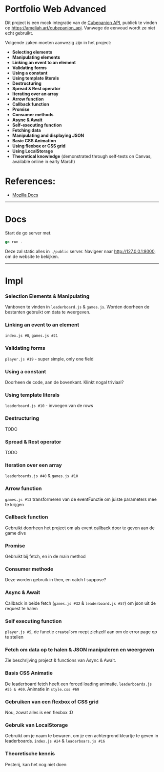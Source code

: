 # Portfolio Web Advanced 

Dit project is een mock integratie van de [Cubepanion API](https://github.com/Fesaa/CubepanionAPI), publiek te vinden op https://ameliah.art/cubepanion_api.
Vanwege de eenvoud wordt ze niet echt gebruikt.

Volgende zaken moeten aanwezig zijn in het project:
- **Selecting elements**
- **Manipulating elements**
- **Linking an event to an element**
- **Validating forms**
- **Using a constant**
- **Using template literals**
- **Destructuring**
- **Spread & Rest operator**
- **Iterating over an array**
- **Arrow function**
- **Callback function**
- **Promise**
- **Consumer methods**
- **Async & Await**
- **Self-executing function**
- **Fetching data**
- **Manipulating and displaying JSON**
- **Basic CSS Animation**
- **Using flexbox or CSS grid**
- **Using LocalStorage**
- **Theoretical knowledge** (demonstrated through self-tests on Canvas, available online in early March)

# References:
- [Mozilla Docs](https://developer.mozilla.org/en-US/)

---------------

# Docs

Start de go server met. 
```go
go run .
```
Deze zal static alles in `./public` server. Navigeer naar http://127.0.0.1:8000, om de website te bekijken.

----------------

# Impl

### Selection Elements & Manipulating
Vanboven te vinden in `leaderboard.js` & `games.js`. Worden doorheen de bestanten gebruikt om data te weergeven.

### Linking an event to an element
`index.js #8`, `games.js #21` 

### Validating forms
`player.js #19` - super simple, only one field

### Using a constant
Doorheen de code, aan de bovenkant. Klinkt nogal triviaal?

### Using template literals
`leaderboard.js #10` - invoegen van de rows

### Destructuring
TODO

### Spread & Rest operator
TODO

### Iteration over een array
`leaderboards.js #40` & `games.js #10`

### Arrow function
`games.js #13` transformeren van de eventFunctie om juiste parameters mee te krijgen

### Callback function
Gebruikt doorheen het project om als event callback door te geven aan de game divs

### Promise
Gebruikt bij fetch, en in de main method

### Consumer methode
Deze worden gebruik in then, en catch I suppose?

### Async & Await
Callback in beide fetch (`games.js #32` & `leaderboard.js #57`) om json uit de request te halen

### Self executing function
`player.js #5`, de functie `createForm` roept zichzelf aan om de error page op te stellen

### Fetch om data op te halen & JSON manipuleren en weergeven
Zie beschrijving project & functions van Async & Await.

### Basis CSS Animatie
De leaderboard fetch heeft een forced loading animatie. `leaderboards.js #55 & #69`. Animatie in `style.css #69`

### Gebruiken van een flexbox of CSS grid
Nou, zowat alles is een flexbox :D

### Gebruik van LocalStorage
Gebruikt om je naam te bewaren, om je een achtergrond kleurtje te geven in leaderboards. `index.js #24` & `leaderboars.js #16`

### Theoretische kennis
Pesterij, kan het nog niet doen

